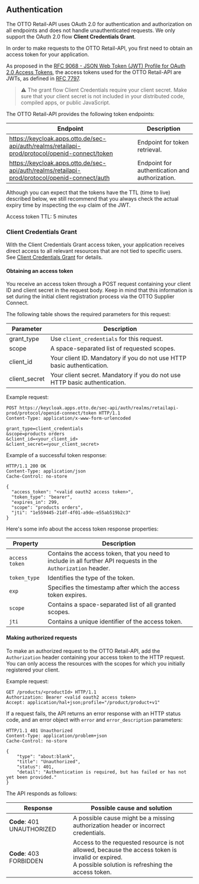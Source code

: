 ## Authentication

The OTTO Retail-API uses OAuth 2.0 for authentication and authorization on all endpoints and does not handle unauthenticated requests.
We only support the OAuth 2.0 flow **Client Credentials Grant**.

In order to make requests to the OTTO Retail-API, you first need to obtain an access token for your application.

As proposed in the [RFC 9068 - JSON Web Token (JWT) Profile for OAuth 2.0 Access Tokens](https://datatracker.ietf.org/doc/html/rfc9068), the access tokens used for the OTTO Retail-API are JWTs, as defined in [RFC 7797](https://tools.ietf.org/html/rfc7797).


> :warning:
The grant flow Client Credentials require your client secret. 
Make sure that your client secret is not included in your distributed code, compiled apps, or public JavaScript.

The OTTO Retail-API provides the following token endpoints:

| Endpoint                                                                                       | Description                                    |
|------------------------------------------------------------------------------------------------| ---------------------------------------------- |
| https://keycloak.apps.otto.de/sec-api/auth/realms/retailapi-prod/protocol/openid-connect/token | Endpoint for token retrieval.                  |
| https://keycloak.apps.otto.de/sec-api/auth/realms/retailapi-prod/protocol/openid-connect/auth  | Endpoint for authentication and authorization. |

Although you can expect that the tokens have the TTL (time to live) described below, we still recommend that you always check the actual expiry time by inspecting the `exp` claim of the JWT.

Access token TTL: 5 minutes

### Client Credentials Grant

With the Client Credentials Grant access token, your application receives direct access to all relevant resources that are not tied to specific users.
See [Client Credentials Grant](https://www.rfc-editor.org/rfc/rfc6749#section-4.4) for details.

#### Obtaining an access token

You receive an access token through a POST request containing your client ID and client secret in the request body.
Keep in mind that this information is set during the initial client registration process via the OTTO Supplier Connect.

The following table shows the required parameters for this request:

| Parameter     | Description                                                                |
| ------------- | -------------------------------------------------------------------------- |
| grant_type    | Use `client_credentials` for this request.                                 |
| scope         | A space-separated list of requested scopes.                                |
| client_id     | Your client ID. Mandatory if you do not use HTTP basic authentication.     |
| client_secret | Your client secret. Mandatory if you do not use HTTP basic authentication. |


Example request:

```http
POST https://keycloak.apps.otto.de/sec-api/auth/realms/retailapi-prod/protocol/openid-connect/token HTTP/1.1
Content-Type: application/x-www-form-urlencoded

grant_type=client_credentials
&scope=products orders
&client_id=<your_client_id>
&client_secret=<your_client_secret>
```

Example of a successful token response:

```http
HTTP/1.1 200 OK
Content-Type: application/json
Cache-Control: no-store

{
  "access_token": "<valid oauth2 access token>",
  "token_type": "bearer",
  "expires_in": 299,
  "scope": "products orders",
  "jti": "1e559445-21df-4f01-a9de-e55ab519b2c3"
}
```

Here's some info about the access token response properties:

| Property       | Description                                                                                                    |
|----------------|----------------------------------------------------------------------------------------------------------------|
| `access token` | Contains the access token, that you need to include in all further API requests in the `Authorization` header. |
| `token_type`   | Identifies the type of the token.                                                                              |
| `exp`          | Specifies the timestamp after which the access token expires.                                                  |
| `scope`        | Contains a space-separated list of all granted scopes.                                                         |
| `jti`          | Contains a unique identifier of the access token.                                                              |


#### Making authorized requests

To make an authorized request to the OTTO Retail-API, add the `Authorization` header containing your access token to the HTTP request.
You can only access the resources with the scopes for which you initially registered your client.

Example request:

```http
GET /products/<productId> HTTP/1.1
Authorization: Bearer <valid oauth2 access token>
Accept: application/hal+json;profile="/product/product+v1"
```

If a request fails, the API returns an error response with an HTTP status code, and an error object with `error` and `error_description` parameters:

```http
HTTP/1.1 401 Unauthorized
Content-Type: application/problem+json
Cache-Control: no-store

{
    "type": "about:blank",
    "title": "Unauthorized",
    "status": 401,
    "detail": "Authentication is required, but has failed or has not yet been provided."
}
```

The API responds as follows:

| Response                     | Possible cause and solution                                                                                                                             |
|------------------------------| ------------------------------------------------------------------------------------------------------------------------------------------------------- |
| **Code**: 401 UNAUTHORIZED   | A possible cause might be a missing authorization header or incorrect credentials.                                                                      |
| **Code**: 403 FORBIDDEN      | Access to the requested resource is not allowed, because the access token is invalid or expired.<br>A possible solution is refreshing the access token. |

